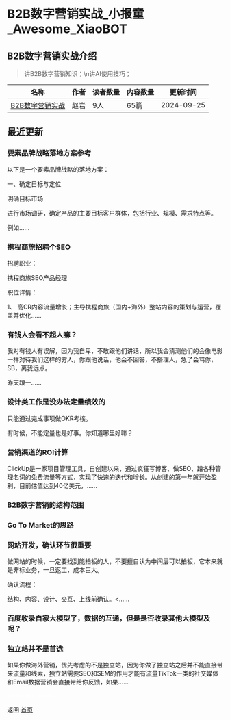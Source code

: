 # B2B数字营销实战_小报童_Awesome_XiaoBOT

## B2B数字营销实战介绍
> 讲B2B数字营销知识；\n讲AI使用技巧；  
  


|名称|作者|读者数量|内容数量|更新时间|
|---|---|---|---|---|
|[B2B数字营销实战](https://xiaobot.net/p/zhaoyan?refer=0b133df9-27dc-423b-8101-639049001c13)|赵岩|9人|65篇|2024-09-25|

## 最近更新
### 要素品牌战略落地方案参考

以下是一个要素品牌战略的落地方案：

一、确定目标与定位

明确目标市场

进行市场调研，确定产品的主要目标客户群体，包括行业、规模、需求特点等。

例如......

### 携程商旅招聘个SEO

招聘职业：

携程商旅SEO产品经理



职位详情：

1、 高CR内容流量增长；主导携程商旅（国内+海外）整站内容的策划与运营，覆盖并优化......

### 有钱人会看不起人嘛？

我对有钱人有误解，因为我自卑，不敢跟他们讲话，所以我会猜测他们的会像电影一样对待我们这样的穷人，你跟他说话，他会不回答，不搭理人，急了会骂你，SB，离我远点。

昨天跟一......

### 设计类工作是没办法定量绩效的

只能通过完成事项做OKR考核。

有时候，不能定量也是好事。你知道哪里好嘛？

### 营销渠道的ROI计算

ClickUp是一家项目管理工具，‌自创建以来，‌通过疯狂写博客、‌做SEO、‌蹭各种管理名词的免费流量等方式，‌实现了快速的迭代和增长。‌从创建的第一年就开始盈利，‌目前估值达到40亿美元，‌......

### B2B数字营销的结构范围

### Go To Market的思路

### 网站开发，确认环节很重要

做网站的时候，一定要找到能拍板的人，不要擅自认为中间层可以拍板，它本来就是非标业务，一旦返工，成本巨大。

确认流程：

结构、内容、设计、交互、上线前确认。<......

### 百度收录自家大模型了，数据的互通，但是是否收录其他大模型及呢？

### 独立站并不是首选

如果你做海外营销，优先考虑的不是独立站，因为你做了独立站之后并不能直接带来流量和线索，独立站需要SEO和SEM的作用才能有流量TikTok一类的社交媒体和Email数据营销会直接带给你反馈，如果......


<a href="https://github.com/Reno9527/awesome-xiaobot" style="color: white; text-decoration: none;">awesome-xiaobot</a>

返回 [首页](../README.md)
